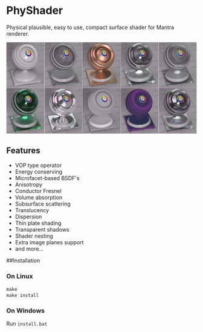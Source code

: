 # PhyShader

Physical plausible, easy to use, compact surface shader for Mantra renderer.

![PhySurface Materials](img/materials.jpg "Materials preview")

## Features
* VOP type operator
* Energy conserving
* Microfacet-based BSDF's
* Anisotropy
* Conductor Fresnel
* Volume absorption
* Subsurface scattering
* Translucency
* Dispersion
* Thin plate shading
* Transparent shadows
* Shader nesting
* Extra image planes support
* and more...

##Installation

### On Linux
```
make
make install
```

### On Windows
Run `install.bat`